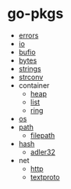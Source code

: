 # go-pkgs

- [errors](./errors/errors.md)
- [io](./io/io.md)
- [bufio](./bufio/bufio.md)
- [bytes](./bytes/bytes.md)
- [strings](./strings/strings.md)
- [strconv](./strconv/strconv.md)
- container
    + [heap](./container/heap.md)
    + [list](./container/list.md)
    + [ring](./container/ring.md)
- [os](./os/os.md)
- [path](./path/path.md)
    + [filepath](./path/filepath.md)
- [hash](./hash/hash.md)
    + [adler32](./hash/adler32.md)
- net
    + [http](./net/http.md)
    + [textproto](./net/textproto.md)